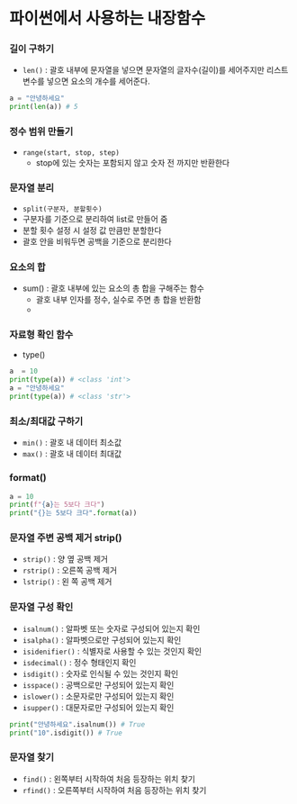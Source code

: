 # 파이썬에서 사용하는 내장함수
### 길이 구하기
- `len()` : 괄호 내부에 문자열을 넣으면 문자열의 글자수(길이)를 세어주지만 리스트 변수를 넣으면 요소의 개수를 세어준다.
```py
a = "안녕하세요"
print(len(a)) # 5
```
### 정수 범위 만들기
- `range(start, stop, step)`
  - stop에 있는 숫자는 포함되지 않고 숫자 전 까지만 반환한다
### 문자열 분리
- `split(구분자, 분할횟수)`
- 구분자를 기준으로 분리하여 list로 만들어 줌
- 분할 횟수 설정 시 설정 값 만큼만 분할한다
- 괄호 안을 비워두면 공백을 기준으로 분리한다
### 요소의 합
- sum() : 괄호 내부에 있는 요소의 총 합을 구해주는 함수
  - 괄호 내부 인자를 정수, 실수로 주면 총 합을 반환함
  - 
###  자료형 확인 함수
- type()
```py
a  = 10
print(type(a)) # <class 'int'>
a = "안녕하세요"
print(type(a)) # <class 'str'>
```
### 최소/최대값 구하기
- `min()` : 괄호 내 데이터 최소값
- `max()` : 괄호 내 데이터 최대값

### format()
```py
a = 10
print(f"{a}는 5보다 크다")
print("{}는 5보다 크다".format(a))
```
### 문자열 주변 공백 제거 strip()
- `strip()` : 양 옆 공백 제거
- `rstrip()` : 오른쪽 공백 제거
- `lstrip()` : 왼 쪽 공백 제거
### 문자열 구성 확인
- `isalnum()` : 알파벳 또는 숫자로 구성되어 있는지 확인
- `isalpha()` : 알파벳으로만 구성되어 있는지 확인
- `isidenifier()` : 식별자로 사용할 수 있는 것인지 확인
- `isdecimal()` : 정수 형태인지 확인
- `isdigit()` : 숫자로 인식될 수 있는 것인지 확인
- `isspace()` : 공백으로만 구성되어 있는지 확인
- `islower()` : 소문자로만 구성되어 있는지 확인
- `isupper()` : 대문자로만 구성되어 있는지 확인
```py
print("안녕하세요".isalnum()) # True
print("10".isdigit()) # True
```
### 문자열 찾기
- `find()` : 왼쪽부터 시작하여 처음 등장하는 위치 찾기
- `rfind()` : 오른쪽부터 시작하여 처음 등장하는 위치 찾기